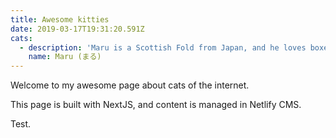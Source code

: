 ```yaml
---
title: Awesome kitties
date: 2019-03-17T19:31:20.591Z
cats:
  - description: 'Maru is a Scottish Fold from Japan, and he loves boxes.'
    name: Maru (まる)
---
```

Welcome to my awesome page about cats of the internet. 

This page is built with NextJS, and content is managed in Netlify CMS.

Test.
